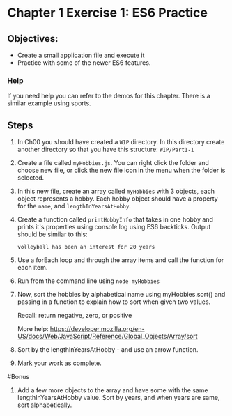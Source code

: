 # Chapter 1 Exercise 1: ES6 Practice

## Objectives:
* Create a small application file and execute it
* Practice with some of the newer ES6 features.

### Help

If you need help you can refer to the demos for this chapter. There is a similar example using sports.

## Steps

1. In Ch00 you should have created a `WIP` directory. In this directory create another directory so that you have this structure: `WIP/Part1-1`


1. Create a file called `myHobbies.js`.  You can right click the folder and choose new file, or click the new file icon in the menu when the folder is selected.

1. In this new file, create an array called `myHobbies` with 3 objects, each object represents a hobby.  Each hobby object should have a property for the `name`, and `lengthInYearsAtHobby`. 

1. Create a function called `printHobbyInfo` that takes in one hobby and prints it's properties using console.log using  ES6 backticks. Output should be similar to this:

    `volleyball has been an interest for 20 years`

1. Use a forEach loop and through the array items and call the function for each item. 

1. Run from the command line using `node myHobbies`

1. Now, sort the hobbies by alphabetical name using myHobbies.sort() and passing in a function to explain how to sort when given two values. 

    Recall: return negative, zero, or positive

    More help: https://developer.mozilla.org/en-US/docs/Web/JavaScript/Reference/Global_Objects/Array/sort 

1. Sort by the lengthInYearsAtHobby - and use an arrow function.

1. Mark your work as complete. 

#Bonus

1. Add a few more objects to the array and have some with the same lengthInYearsAtHobby value. Sort by years, and when years are same, sort alphabetically.

